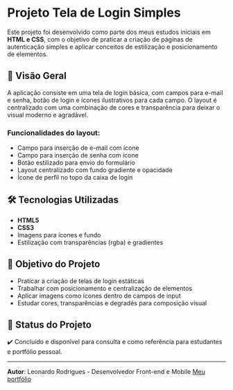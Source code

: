 # Projeto Tela de Login Simples

Este projeto foi desenvolvido como parte dos meus estudos iniciais em **HTML e CSS**, com o objetivo de praticar a criação de páginas de autenticação simples e aplicar conceitos de estilização e posicionamento de elementos.

## 🔎 Visão Geral

A aplicação consiste em uma tela de login básica, com campos para e-mail e senha, botão de login e ícones ilustrativos para cada campo. O layout é centralizado com uma combinação de cores e transparência para deixar o visual moderno e agradável.

### Funcionalidades do layout:

* Campo para inserção de e-mail com ícone
* Campo para inserção de senha com ícone
* Botão estilizado para envio do formulário
* Layout centralizado com fundo gradiente e opacidade
* Ícone de perfil no topo da caixa de login

## 🛠️ Tecnologias Utilizadas

* **HTML5**
* **CSS3**
* Imagens para ícones e fundo
* Estilização com transparências (rgba) e gradientes

## 🚀 Objetivo do Projeto

* Praticar a criação de telas de login estáticas
* Trabalhar com posicionamento e centralização de elementos
* Aplicar imagens como ícones dentro de campos de input
* Estudar cores, transparências e degradês para composição visual

## 📌 Status do Projeto

✔️ Concluído e disponível para consulta e como referência para estudantes e portfólio pessoal.

---

**Autor**: Leonardo Rodrigues - Desenvolvedor Front-end e Mobile
[Meu portfólio](https://leorodrigues.dev)
